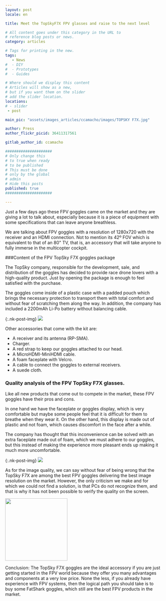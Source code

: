 ```yaml
---
layout: post
locale: en

title: Meet the TopSkyF7X FPV glasses and raise to the next level

# All content goes under this category in the URL to
# reference blog posts or news.
category: articles

# Tags for printing in the new.
tags:
   - News
#  - DIY
#  - Prototypes
#  - Guides

# Where should we display this content
# Articles will show as a new,
# but if you want them on the slider
# add the slider location.
locations:
# - slider
 - post

main_pic: "assets/images_articles/ccamacho/images/TOPSKY F7X.jpg"

author: Press
author_flickr_picid: 36411317561

gitlab_author_id: ccamacho

#####################
# Only change this
# to true when ready
# to be published
# This must be done
# only by the global
# admin
# Hide this posts
published: true
#####################

---
```


Just a few days ago these FPV goggles came on the
market and they are giving a lot to talk about, especially
because it is a piece of equipment with some specifications
that can leave anyone breathless.

We are talking about FPV goggles with a resolution of 1280x720
with the receiver and an HDMI connection. Not to mention its
42º FOV which is equivalent to that of an 80" TV, that is,
an accessory that will take anyone to fully immerse in the
multicopter cockpit. 

###Content of the FPV TopSky F7X goggles package

The TopSky company, responsible for the development, sale, and distribution
of the goggles has decided to provide race drone lovers with a high-quality
product. Just by opening the package is enough to feel satisfied with the purchase. 

The goggles come inside of a plastic case with a padded pouch which brings
the necessary protection to transport them with total comfort and without
fear of scratching them along the way. In addition, the 
company has included a 2200mAh Li-Po battery without balancing 
cable.

{:.nk-post-img}
<img src="/assets/images_articles/{{ page.gitlab_author_id }}/images/fx7-2.jpg">

Other accessories that come with the kit are:
  * A receiver and its antenna (RP-SMA).
  * Charger.
  * A red strap to keep our goggles attached to our head.
  * A MicroHDMI-MiniHDMI cable.
  * A foam faceplate with Velcro.
  * A cable to connect the goggles to external receivers.
  * A suede cloth.

### Quality analysis of the FPV TopSky F7X glasses.

Like all new products that come out to compete in the market,
these FPV goggles have their pros and cons.

In one hand we have the faceplate or goggles display, which is
very comfortable but maybe some people feel that it is difficult
for them to breathe when they wear it. On the other hand, this
display is made out of plastic and not foam, which causes
discomfort in the face after a while.

The company has thought that this inconvenience can be solved
with an extra faceplate made out of foam, which we must adhere
to our goggles, but this instead of making the experience more
pleasant ends up making it much more uncomfortable.

{:.nk-post-img}
<img src="/assets/images_articles/{{ page.gitlab_author_id }}/images/fx7-3.jpg">

As for the image quality, we can say without fear of being wrong that
the TopSky F7X are among the best FPV goggles delivering the best image
resolution on the market. However, the only criticism we make and for
which we could not find a solution, is that PCs do not recognize them,
and that is why it has not been possible to verify the quality on the screen.

<div class="nk-post-text mt-0">
    <img style="height: 200px;" class="pull-left mt-0" src="/assets/images_articles/{{ page.gitlab_author_id }}/images/fx7-4.jpg" alt="">
        <p class="text-white">
Conclusion: The TopSky F7X goggles are the ideal accessory if you
are just getting started in the FPV world because they offer you
many advantages and components at a very low price. None the less,
if you already have experience with FPV systems, then the logical
path you should take is to buy some FatShark goggles, which still
are the best FPV products in the market. 
</p>
</div>
